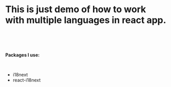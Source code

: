 <h1>This is just demo of how to work with multiple languages in react app.</h1>
<br><br><br>
<p><b>Packages I use:</b></p><br>
<ul>
<li>i18next</li>
<li>react-i18next</li>
</ul>
